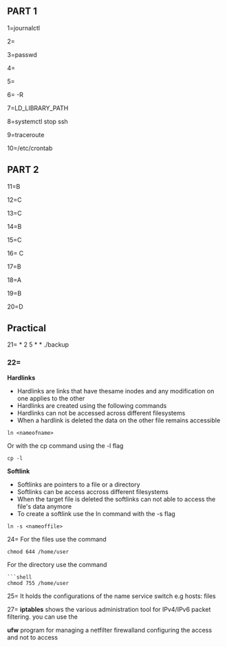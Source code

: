 ## PART 1

1=journalctl

2=

3=passwd 

4=

5=

6= -R

7=LD_LIBRARY_PATH

8=systemctl stop ssh 

9=traceroute

10=/etc/crontab
 ## PART 2
 
11=B

12=C

13=C

14=B

15=C

16= C
 
17=B

18=A

19=B

20=D

## Practical

21= * 2 5 * * ./backup

### 22=
**Hardlinks**
- Hardlinks are links that have thesame inodes and any modification on one applies to the other
- Hardlinks are created using the following commands
- Hardlinks can not be accessed across different filesystems 
- When a hardlink is deleted the data on the other file remains accessible
```shell
ln <nameofname>
```
Or with the cp command using the -l flag
```shell
cp -l 
```
**Softlink**
- Softlinks are pointers to a file or a directory
- Softlinks can be access accross different filesystems
- When the target file is deleted the softlinks can not able to access the file's  data anymore
- To create a softlink use the ln command with the -s flag 
```shell
ln -s <nameoffile>
```
24= For the files use the command 
```
chmod 644 /home/user
```
For the directory use the command 
```
```shell
chmod 755 /home/user
```

25= It holds the configurations of the name service switch
e.g hosts: files

27= **iptables** shows the various administration tool for IPv4/IPv6 packet filtering. you can use the 

**ufw**  program for managing a netfilter firewalland configuring the access and not to access
